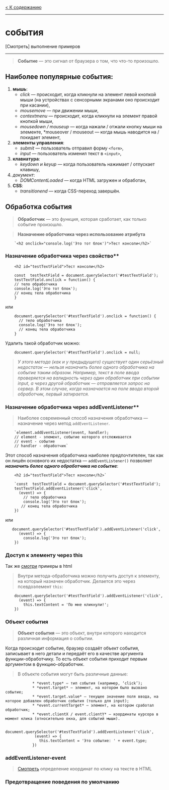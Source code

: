 [< К содержанию](../readme.md)
***
# события

[Смотреть] выполнение примеров
***

> **Событие** — это сигнал от браузера о том, что что-то произошло.

## Наиболее популярные события:

1. **мышь**:
    * *click* — происходит, когда кликнули на элемент левой кнопкой мыши (на устройствах с сенсорными экранами оно происходит при касании),
    * *mousemove* — при движении мыши,
    * *contextmenu* — происходит, когда кликнули на элемент правой кнопкой мыши,
    * *mousedown / mouseup* — когда нажали / отжали кнопку мыши на элементе,
    *mouseover / mouseout — когда мышь наводится на / покидает элемент,
2. **элементы управления**:
    * *submit* — пользователь отправил форму `<form>`,
    * *input* — пользователь изменил текст в `<input>`,
3. **клавиатура**:
    * *keydown и keyup* — когда пользователь нажимает / отпускает клавишу,
4. *документ*:
    * *DOMContentLoaded* — когда HTML загружен и обработан,
5. **CSS**:
    * *transitionend* — когда CSS-переход завершён.

## Обработка события

> **Обработчик** — это функция, которая сработает, как только событие произошло. 

> **Назначение обработчика через использование атрибута**

        `<h2 onclick="console.log('Это тот блок')">Тест консоли</h2>`

### Назначение обработчика через свойство**

        <h2 id="testTextField">Тест консоли</h2>

        const  testTextField = document.querySelector('#testTextField');
        testTextField.onclick = function() {
        // тело обработчика
        console.log('Это тот блок');
        // конец тела обработчика
        }

или

        document.querySelector('#testTextField').onclick = function() {
          // тело обработчика
          console.log('Это тот блок');
          // конец тела обработчика
        }

Удалить такой обработчик можно:

        document.querySelector('#testTextField').onclick = null;


> *У этого метода (как и у предыдущего) существует один серьёзный недостаток — нельзя назначить более одного обработчика на событие таким образом. Например, текст в поле ввода проверяется на валидность через один обработчик при событии input, а через другой обработчик — отправляется запрос на сервер. В этом случае, когда назначается на поле ввода второй обработчик, первый затирается.*

### Назначение обработчика через addEventListener**

> Наиболее современный способ назначения обработчика — назначение через метод `addEventListener`.

        `element.addEventListener(event, handler);
        // element - элемент, событие которого отслеживается
        // event - событие
        // handler - обработчик`

Этот способ назначения обработчика наиболее предпочтителен, так как он лишён основного их недостатка — `addEventListener()` позволяет ***назначить более одного обработчика на событие***:

        <h2 id="testTextField">Тест консоли</h2>`

        `const  testTextField = document.querySelector('#testTextField');
        testTextField.addEventListener('click', 
          (event) => {
            // тело обработчика
            console.log('Это тот блок');
           // конец тела обработчика
        })

или

       document.querySelector('#testTextField').addEventListener('click', 
          (event) => {
            console.log('Это тот блок');
        })

### Доступ к элементу через this

Так же [смотри](https://denor74.github.io/WEB-reminder/jscript/this.html) примеры в html

> Внутри метода-обработчика можно получить доступ к элементу, на который назначен обработчик. Делается это через псевдоэлемент `this`: 

        document.querySelector('#testTextField').addEventListener('click', 
          (event) => {
            this.textContent = 'По мне кликнули!';
        })

### Объект события

> **Объект события** — это объект, внутри которого находится различная информация о событии.

Когда происходит событие, браузер создаёт объект события, записывает в него детали и передаёт его в качестве аргумента функции-обработчику. То есть объект события приходит первым аргументом в функцию-обработчик.

> В объекте события могут быть различные данные:

                * *event.type* — тип события (например, ‘click’);
                * *event.target* — элемент, на котором было вызвано событие;
                * *event.target.value* — текущее значение поля ввода, на которое добавлен обработчик события (только для input);
                * *event.currentTarget* — элемент, на котором сработал обработчик;
                * *event.clientX / event.clientY* — координаты курсора в момент клика (относительно окна, для событий мыши).

                document.querySelector('#testTextField').addEventListener('click', 
                 (event) => {
                   this.textContent = 'Это событие: ' + event.type;
                })

### addEventListener-event

> [Смотреть](https://denor74.github.io/WEB-reminder/jscript/event.html) определение координат по клику на тексте в HTML

### Предотвращение поведения по умолчанию

